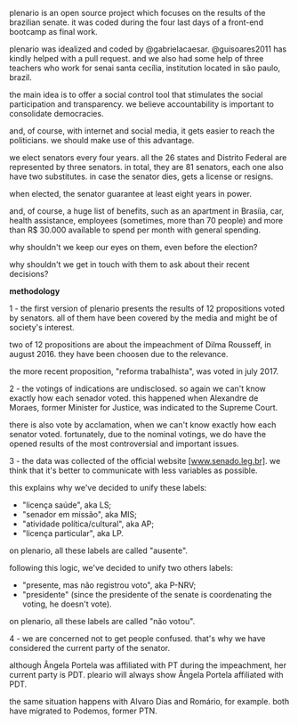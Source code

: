 plenario is an open source project which focuses on the results of the brazilian senate.
it was coded during the four last days of a front-end bootcamp as final work. 

plenario was idealized and coded by @gabrielacaesar.
@guisoares2011 has kindly helped with a pull request.
and we also had some help of three teachers who work for senai santa cecília, institution located in são paulo, brazil.

the main idea is to offer a social control tool that stimulates the social participation and transparency. 
we believe accountability is important to consolidate democracies.

and, of course, with internet and social media, it gets easier to reach the politicians. 
we should make use of this advantage.

we elect senators every four years. all the 26 states and Distrito Federal are represented by three senators.
in total, they are 81 senators, each one also have two substitutes. in case the senator dies, gets a license or resigns.

when elected, the senator guarantee at least eight years in power. 

and, of course, a huge list of benefits, such as an apartment in Brasíia, car, health assistance, employees (sometimes, more than 70 people) and more than R$ 30.000 available to spend per month with general spending. 

why shouldn't we keep our eyes on them, even before the election?

why shouldn't we get in touch with them to ask about their recent decisions?

<strong>methodology</strong></p>
1 - the first version of plenario presents the results of 12 propositions voted by senators. 
all of them have been covered by the media and might be of society's interest.

two of 12 propositions are about the impeachment of Dilma Rousseff, in august 2016. 
they have been choosen due to the relevance.

the more recent proposition, "reforma trabalhista", was voted in july 2017.

2 - the votings of indications are undisclosed. so again we can't know exactly how each senador voted.
this happened when Alexandre de Moraes, former Minister for Justice, was indicated to the Supreme Court.

there is also vote by acclamation, when we can't know exactly how each senator voted.
fortunately, due to the nominal votings, we do have the opened results of the most controversial and important issues.

3 - the data was collected of the official website [www.senado.leg.br].
we think that it's better to communicate with less variables as possible. 

this explains why we've decided to unify these labels:
<ul>
<li>"licença saúde", aka LS;</li>
<li>"senador em missão", aka MIS;</li>
<li>"atividade política/cultural", aka AP;</li>
<li>"licença particular", aka LP.</li>
</ul>

on plenario, all these labels are called "ausente".

following this logic, we've decided to unify two others labels:
<ul>
<li>"presente, mas não registrou voto", aka P-NRV;</li>
<li>"presidente" (since the presidente of the senate is coordenating the voting, he doesn't vote).</li>
</ul>

on plenario, all these labels are called "não votou".

4 - we are concerned not to get people confused. that's why we have considered the current party of the senator. 

although Ângela Portela was affiliated with PT during the impeachment, her current party is PDT.
pleario will always show Ângela Portela affiliated with PDT. 

the same situation happens with Alvaro Dias and Romário, for example. 
both have migrated to Podemos, former PTN. 
